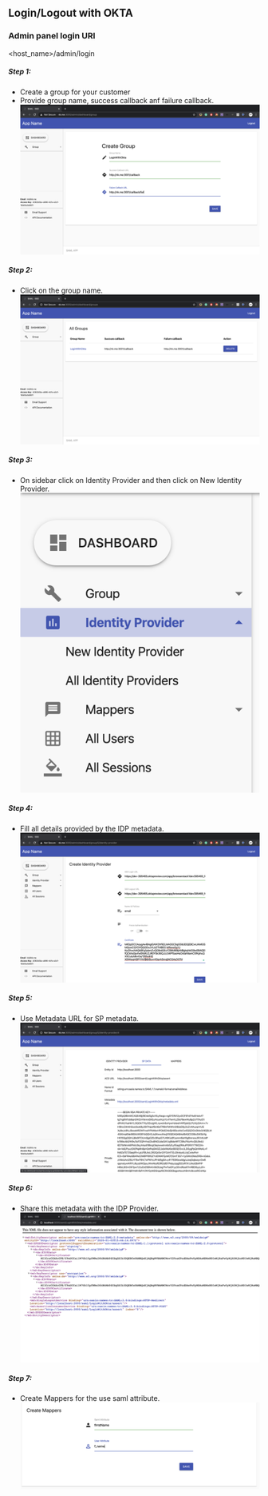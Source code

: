 ## Login/Logout with OKTA
### Admin panel login URl 
<host_name>/admin/login

##### Step 1:
* Create a group for your customer
* Provide group name, success callback anf failure callback.
![Image of Login Flow with OKTA](./images/okta_1.png)

##### Step 2:
* Click on the group name.
![Image of Login Flow with OKTA](./images/okta_2.png)

##### Step 3:
* On sidebar click on Identity Provider and then click on New Identity Provider.
![Image of Login Flow with OKTA](./images/okta_3.png)

##### Step 4:
* Fill all details provided by the IDP metadata.
![Image of Login Flow with OKTA](./images/okta_4.png)

##### Step 5:
* Use Metadata URL for SP metadata.
![Image of Login Flow with OKTA](./images/okta_5.png)

##### Step 6:
* Share this metadata with the IDP Provider.
![Image of Login Flow with OKTA](./images/okta_6.png)

##### Step 7:
* Create Mappers for the use saml attribute. 
![Image of Login Flow with OKTA](./images/okta_7.png)
